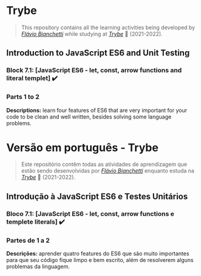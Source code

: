 # Trybe

> This repository contains all the learning activities being developed by _[Flávio Bianchetti](https://www.linkedin.com/in/flaviobianchetti/)_ while studying at _[Trybe](https://www.betrybe.com/)_ :rocket: (2021-2022).

## Introduction to JavaScript ES6 and Unit Testing


### Block 7.1: [JavaScript ES6 - let, const, arrow functions and literal templet] :heavy_check_mark:

### Parts 1 to 2

**Descriptions:** learn four features of ES6 that are very important for your code to be clean and well written, besides solving some language problems.

# Versão em português - Trybe

> Este repositório contêm todas as atividades de aprendizagem que estão sendo desenvolvidas por  _[Flávio Bianchetti](https://www.linkedin.com/in/flaviobianchetti/)_ enquanto estuda na _[Trybe](https://www.betrybe.com/)_ :rocket: (2021-2022).

## Introdução à JavaScript ES6 e Testes Unitários


### Bloco 7.1: [JavaScript ES6 - let, const, arrow functions e templete literals] :heavy_check_mark:

### Partes de 1 a 2

**Descrições:**  aprender quatro features do ES6 que são muito importantes para que seu código fique limpo e bem escrito, além de resolverem alguns problemas da linguagem.